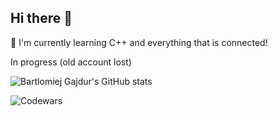 ## Hi there 👋

 🌱 I'm currently learning C++ and everything that is connected!

In progress (old account lost)

![Bartlomiej Gajdur's GitHub stats](https://github-readme-stats.vercel.app/api?username=BartlomiejGajdur&show_icons=true&theme=graywhite)

![Codewars](https://github.r2v.ch/codewars?user=BartlomiejGajdur&stroke=white)


